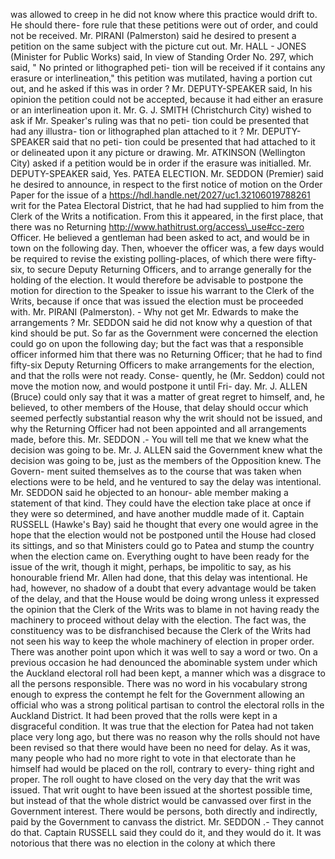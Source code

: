 was allowed to creep in he did not know where this practice would drift to. He should there- fore rule that these petitions were out of order, and could not be received. Mr. PIRANI (Palmerston) said he desired to present a petition on the same subject with the picture cut out. Mr. HALL - JONES (Minister for Public Works) said, In view of Standing Order No. 297, which said, " No printed or lithographed peti- tion will be received if it contains any erasure or interlineation," this petition was mutilated, having a portion cut out, and he asked if this was in order ? Mr. DEPUTY-SPEAKER said, In his opinion the petition could not be accepted, because it had either an erasure or an interlineation upon it. Mr. G. J. SMITH (Christchurch City) wished to ask if Mr. Speaker's ruling was that no peti- tion could be presented that had any illustra- tion or lithographed plan attached to it ? Mr. DEPUTY-SPEAKER said that no peti- tion could be presented that had attached to it or delineated upon it any picture or drawing. Mr. ATKINSON (Wellington City) asked if a petition would be in order if the erasure was initialled. Mr. DEPUTY-SPEAKER said, Yes. PATEA ELECTION. Mr. SEDDON (Premier) said he desired to announce, in respect to the first notice of motion on the Order Paper for the issue of a https://hdl.handle.net/2027/uc1.32106019788261 writ for the Patea Electoral District, that he had had supplied to him from the Clerk of the Writs a notification. From this it appeared, in the first place, that there was no Returning http://www.hathitrust.org/access\_use#cc-zero Officer. He believed a gentleman had been asked to act, and would be in town on the following day. Then, whoever the officer was, a few days would be required to revise the existing polling-places, of which there were fifty-six, to secure Deputy Returning Officers, and to arrange generally for the holding of the election. It would therefore be advisable to postpone the motion for direction to the Speaker to issue his warrant to the Clerk of the Writs, because if once that was issued the election must be proceeded with. Mr. PIRANI (Palmerston). - Why not get Mr. Edwards to make the arrangements ? Mr. SEDDON said he did not know why a question of that kind should be put. So far as the Government were concerned the election could go on upon the following day; but the fact was that a responsible officer informed him that there was no Returning Officer; that he had to find fifty-six Deputy Returning Officers to make arrangements for the election, and that the rolls were not ready. Conse- quently, he (Mr. Seddon) could not move the motion now, and would postpone it until Fri- day. Mr. J. ALLEN (Bruce) could only say that it was a matter of great regret to himself, and, he believed, to other members of the House, that delay should occur which seemed perfectly substantial reason why the writ should not be issued, and why the Returning Officer had not been appointed and all arrangements made, before this. Mr. SEDDON .- You will tell me that we knew what the decision was going to be. Mr. J. ALLEN said the Government knew what the decision was going to be, just as the members of the Opposition knew. The Govern- ment suited themselves as to the course that was taken when elections were to be held, and he ventured to say the delay was intentional. Mr. SEDDON said he objected to an honour- able member making a statement of that kind. They could have the election take place at once if they were so determined, and have another muddle made of it. Captain RUSSELL (Hawke's Bay) said he thought that every one would agree in the hope that the election would not be postponed until the House had closed its sittings, and so that Ministers could go to Patea and stump the country when the election came on. Everything ought to have been ready for the issue of the writ, though it might, perhaps, be impolitic to say, as his honourable friend Mr. Allen had done, that this delay was intentional. He had, however, no shadow of a doubt that every advantage would be taken of the delay, and that the House would be doing wrong unless it expressed the opinion that the Clerk of the Writs was to blame in not having ready the machinery to proceed without delay with the election. The fact was, the constituency was to be disfranchised because the Clerk of the Writs had not seen his way to keep the whole machinery of election in proper order. There was another point upon which it was well to say a word or two. On a previous occasion he had denounced the abominable system under which the Auckland electoral roll had been kept, a manner which was a disgrace to all the persons responsible. There was no word in his vocabulary strong enough to express the contempt he felt for the Government allowing an official who was a strong political partisan to control the electoral rolls in the Auckland District. It had been proved that the rolls were kept in a disgraceful condition. It was true that the election for Patea had not taken place very long ago, but there was no reason why the rolls should not have been revised so that there would have been no need for delay. As it was, many people who had no more right to vote in that electorate than he himself had would be placed on the roll, contrary to every- thing right and proper. The roll ought to have closed on the very day that the writ was issued. That writ ought to have been issued at the shortest possible time, but instead of that the whole district would be canvassed over first in the Government interest. There would be persons, both directly and indirectly, paid by the Government to canvass the district. Mr. SEDDON .- They cannot do that. Captain RUSSELL said they could do it, and they would do it. It was notorious that there was no election in the colony at which there 